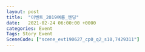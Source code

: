 ```yaml
---
layout: post
title:  "이벤트_2019여름_엔딩"
date:   2021-02-24 06:00:00 +0000
categories: Event
Tags: Story Event
SceneCode: ["scene_evt190627_cp0_q2_s10,7429311"]
---
```

